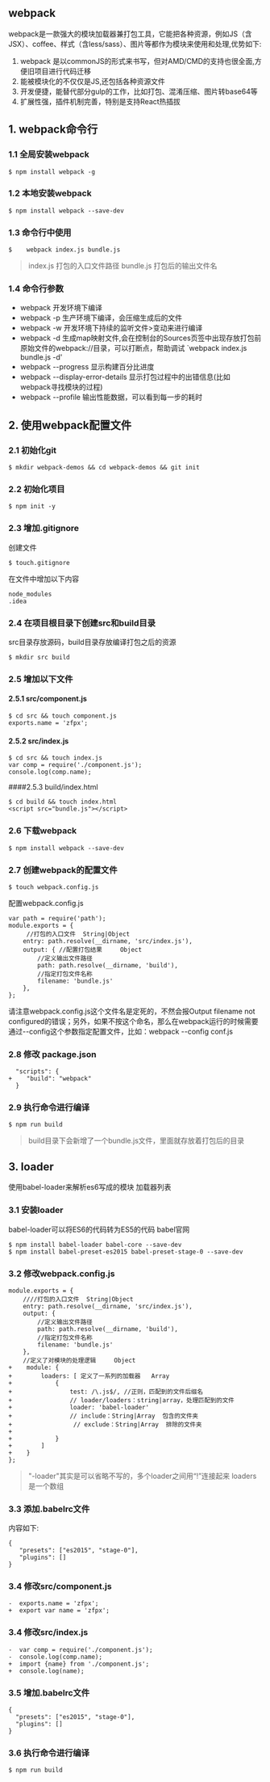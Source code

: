 ## webpack
webpack是一款强大的模块加载器兼打包工具，它能把各种资源，例如JS（含JSX）、coffee、样式（含less/sass）、图片等都作为模块来使用和处理,优势如下:
1. webpack 是以commonJS的形式来书写，但对AMD/CMD的支持也很全面,方便旧项目进行代码迁移
2. 能被模块化的不仅仅是JS,还包括各种资源文件
3. 开发便捷，能替代部分gulp的工作，比如打包、混淆压缩、图片转base64等
4. 扩展性强，插件机制完善，特别是支持React热插拔
## 1. webpack命令行
### 1.1 全局安装webpack
```
$ npm install webpack -g
```
### 1.2 本地安装webpack
```
$ npm install webpack --save-dev
```
### 1.3 命令行中使用
```
$    webpack index.js bundle.js
```
 > index.js 打包的入口文件路径 bundle.js 打包后的输出文件名

### 1.4 命令行参数
- webpack 开发环境下编译
- webpack -p 生产环境下编译，会压缩生成后的文件
- webpack -w 开发环境下持续的监听文件>变动来进行编译
- webpack -d 生成map映射文件,会在控制台的Sources页签中出现存放打包前原始文件的webpack://目录，可以打断点，帮助调试 `webpack index.js bundle.js -d'
- webpack --progress 显示构建百分比进度
- webpack --display-error-details 显示打包过程中的出错信息(比如 webpack寻找模块的过程)
- webpack --profile 输出性能数据，可以看到每一步的耗时

## 2. 使用webpack配置文件
### 2.1 初始化git
```
$ mkdir webpack-demos && cd webpack-demos && git init
```
### 2.2 初始化项目
```
$ npm init -y
```
### 2.3 增加.gitignore
创建文件
```
$ touch.gitignore
```
在文件中增加以下内容
```
node_modules
.idea
```
### 2.4 在项目根目录下创建src和build目录
src目录存放源码，build目录存放编译打包之后的资源
```
$ mkdir src build
```
### 2.5 增加以下文件
#### 2.5.1 src/component.js
```
$ cd src && touch component.js
exports.name = 'zfpx';
```
#### 2.5.2 src/index.js
```
$ cd src && touch index.js
var comp = require('./component.js');
console.log(comp.name);
```
####2.5.3 build/index.html
```
$ cd build && touch index.html
<script src="bundle.js"></script>
```
### 2.6 下载webpack
```
$ npm install webpack --save-dev
```
### 2.7 创建webpack的配置文件
```
$ touch webpack.config.js
```
配置webpack.config.js
```
var path = require('path');
module.exports = {
     //打包的入口文件  String|Object
    entry: path.resolve(__dirname, 'src/index.js'),
    output: { //配置打包结果     Object
        //定义输出文件路径
        path: path.resolve(__dirname, 'build'),
        //指定打包文件名称
        filename: 'bundle.js'
    },
};
```
请注意webpack.config.js这个文件名是定死的，不然会报Output filename not configured的错误；另外，如果不按这个命名，那么在webpack运行的时候需要通过--config这个参数指定配置文件，比如：webpack --config conf.js

### 2.8 修改 package.json
```
  "scripts": {
+    "build": "webpack"
  }
```  
### 2.9 执行命令进行编译
```
$ npm run build
```
> build目录下会新增了一个bundle.js文件，里面就存放着打包后的目录

## 3. loader
使用babel-loader来解析es6写成的模块 加载器列表

### 3.1 安装loader
babel-loader可以将ES6的代码转为ES5的代码 babel官网
```
$ npm install babel-loader babel-core --save-dev
$ npm install babel-preset-es2015 babel-preset-stage-0 --save-dev
```
### 3.2 修改webpack.config.js
```
module.exports = {
    ////打包的入口文件  String|Object
    entry: path.resolve(__dirname, 'src/index.js'),
    output: {
        //定义输出文件路径
        path: path.resolve(__dirname, 'build'),
        //指定打包文件名称
        filename: 'bundle.js'
    },
    //定义了对模块的处理逻辑     Object
+    module: {
+        loaders: [ 定义了一系列的加载器   Array
+            {
+                test: /\.js$/, //正则，匹配到的文件后缀名
+                // loader/loaders：string|array，处理匹配到的文件
+                loader: 'babel-loader'
+                // include：String|Array  包含的文件夹
+                 // exclude：String|Array  排除的文件夹
+
+            }
+        ]
+    }
};
```
> "-loader"其实是可以省略不写的，多个loader之间用“!”连接起来 loaders是一个数组

### 3.3 添加.babelrc文件
内容如下:
```
{
   "presets": ["es2015", "stage-0"],
   "plugins": []
}
```
### 3.4 修改src/component.js
```
-  exports.name = 'zfpx';
+  export var name = 'zfpx';
```
### 3.4 修改src/index.js
```
-  var comp = require('./component.js');
-  console.log(comp.name);
+  import {name} from './component.js';
+  console.log(name);
```
### 3.5 增加.babelrc文件
```
{
  "presets": ["es2015", "stage-0"],
  "plugins": []
}
```
### 3.6 执行命令进行编译
```
$ npm run build
```
